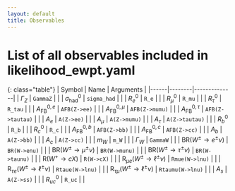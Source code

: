 ```yaml
---
layout: default
title: Observables
---
```


# List of all observables included in likelihood_ewpt.yaml

{: class="table"}
| Symbol | Name | Arguments |
|------|--------|--------------|
| $\Gamma_Z$ | `GammaZ` | |
| $\sigma_\text{had}^0$ | `sigma_had` | |
| $R_ e^0$ | `R_e` | |
| $R_\mu^0$ | `R_mu` | |
| $R_\tau^0$ | `R_tau` | |
| $A_\text{FB}^{0, e}$ | `AFB(Z->ee)` | |
| $A_\text{FB}^{0,\mu}$ | `AFB(Z->mumu)` | |
| $A_\text{FB}^{0,\tau}$ | `AFB(Z->tautau)` | |
| $A_ e$ | `A(Z->ee)` | |
| $A_\mu$ | `A(Z->mumu)` | |
| $A_\tau$ | `A(Z->tautau)` | |
| $R_ b^0$ | `R_b` | |
| $R_ c^0$ | `R_c` | |
| $A_\text{FB}^{0, b}$ | `AFB(Z->bb)` | |
| $A_\text{FB}^{0, c}$ | `AFB(Z->cc)` | |
| $A_ b$ | `A(Z->bb)` | |
| $A_ c$ | `A(Z->cc)` | |
| $m_W$ | `m_W` | |
| $\Gamma_W$ | `GammaW` | |
| $\text{BR}(W^\pm\to  e^\pm\nu)$ | `BR(W->enu)` | |
| $\text{BR}(W^\pm\to \mu^\pm\nu)$ | `BR(W->munu)` | |
| $\text{BR}(W^\pm\to \tau^\pm\nu)$ | `BR(W->taunu)` | |
| $\text{R}(W^+\to cX)$ | `R(W->cX)` | |
| $\text{R}_{\mu  e}(W^\pm\to \ell^\pm\nu)$ | `Rmue(W->lnu)` | |
| $\text{R}_{\tau  e}(W^\pm\to \ell^\pm\nu)$ | `Rtaue(W->lnu)` | |
| $\text{R}_{\tau \mu}(W^\pm\to \ell^\pm\nu)$ | `Rtaumu(W->lnu)` | |
| $A_ s$ | `A(Z->ss)` | |
| $R_{uc}^0$ | `R_uc` | |
